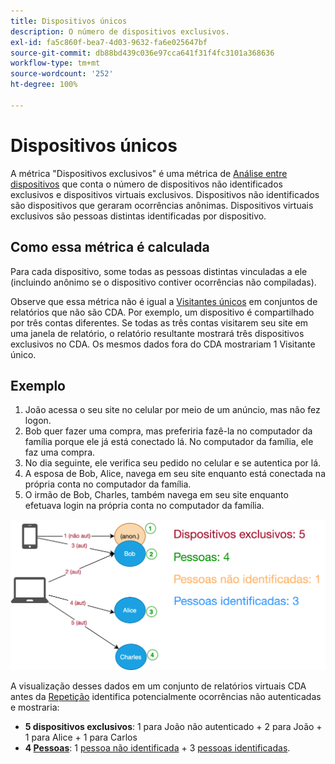 ```yaml
---
title: Dispositivos únicos
description: O número de dispositivos exclusivos.
exl-id: fa5c860f-bea7-4d03-9632-fa6e025647bf
source-git-commit: db88bd439c036e97cca641f31f4fc3101a368636
workflow-type: tm+mt
source-wordcount: '252'
ht-degree: 100%

---
```


# Dispositivos únicos

A métrica &quot;Dispositivos exclusivos&quot; é uma métrica de [Análise entre dispositivos](../cda/overview.md) que conta o número de dispositivos não identificados exclusivos e dispositivos virtuais exclusivos. Dispositivos não identificados são dispositivos que geraram ocorrências anônimas. Dispositivos virtuais exclusivos são pessoas distintas identificadas por dispositivo.

## Como essa métrica é calculada

Para cada dispositivo, some todas as pessoas distintas vinculadas a ele (incluindo anônimo se o dispositivo contiver ocorrências não compiladas).

Observe que essa métrica não é igual a [Visitantes únicos](unique-visitors.md) em conjuntos de relatórios que não são CDA. Por exemplo, um dispositivo é compartilhado por três contas diferentes. Se todas as três contas visitarem seu site em uma janela de relatório, o relatório resultante mostrará três dispositivos exclusivos no CDA. Os mesmos dados fora do CDA mostrariam 1 Visitante único.

## Exemplo

1. João acessa o seu site no celular por meio de um anúncio, mas não fez logon.
1. Bob quer fazer uma compra, mas preferiria fazê-la no computador da família porque ele já está conectado lá. No computador da família, ele faz uma compra.
1. No dia seguinte, ele verifica seu pedido no celular e se autentica por lá.
1. A esposa de Bob, Alice, navega em seu site enquanto está conectada na própria conta no computador da família.
1. O irmão de Bob, Charles, também navega em seu site enquanto efetuava login na própria conta no computador da família.

![Contagem de dispositivos exclusivos](/help/components/metrics/assets/Unique_Devices_Count.png)

A visualização desses dados em um conjunto de relatórios virtuais CDA antes da [Repetição](/help/components/cda/replay.md) identifica potencialmente ocorrências não autenticadas e mostraria:

* **5 dispositivos exclusivos**: 1 para João não autenticado + 2 para João + 1 para Alice + 1 para Carlos
* **4 [Pessoas](people.md)**: 1 [pessoa não identificada](unidentified-people.md) + 3 [pessoas identificadas](identified-people.md).
